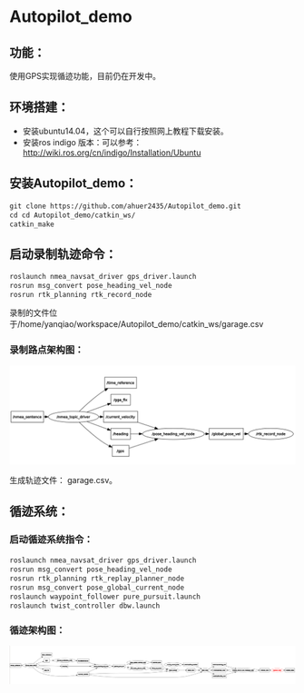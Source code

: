 # Autopilot_demo
## 功能：
使用GPS实现循迹功能，目前仍在开发中。

## 环境搭建：
 * 安装ubuntu14.04，这个可以自行按照网上教程下载安装。
 * 安装ros indigo 版本：可以参考：http://wiki.ros.org/cn/indigo/Installation/Ubuntu

## 安装Autopilot_demo：
```
git clone https://github.com/ahuer2435/Autopilot_demo.git
cd cd Autopilot_demo/catkin_ws/
catkin_make
```

## 启动录制轨迹命令：
```
roslaunch nmea_navsat_driver gps_driver.launch
rosrun msg_convert pose_heading_vel_node
rosrun rtk_planning rtk_record_node
```
录制的文件位于/home/yanqiao/workspace/Autopilot_demo/catkin_ws/garage.csv

### 录制路点架构图：
![waypoints_record_arch](docs/images/waypoints_record_arch.png)

生成轨迹文件： garage.csv。

## 循迹系统：
### 启动循迹系统指令：
```
roslaunch nmea_navsat_driver gps_driver.launch
rosrun msg_convert pose_heading_vel_node
rosrun rtk_planning rtk_replay_planner_node
rosrun msg_convert pose_global_current_node
roslaunch waypoint_follower pure_pursuit.launch
roslaunch twist_controller dbw.launch
```
### 循迹架构图：
![waypoints_follow_arch](docs/images/waypoints_follow_arch.png)
